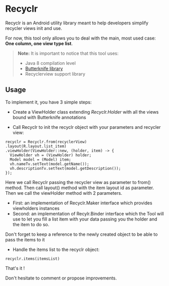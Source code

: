 
Recyclr
===================


Recyclr is an Android utility library meant to help developers simplify recycler views init and use.

For now, this tool only allows you to deal with the main, most used case: **One column, one view type list**.


> **Note:** It is important to notice that this tool uses:
>
> - Java 8 compilation level
> - [Butterknife library](http://jakewharton.github.io/butterknife/)
> - Recyclerview support library


Usage
-----------

To implement it, you have 3 simple steps:

- Create a ViewHolder class extending *Recyclr.Holder* with all the views bound with Butterknife annotations

- Call Recyclr to init the recyclr object with your parameters and recycler view:

```
recyclr = Recyclr.from(recyclerView)
.layout(R.layout.list_item)
.viewHolder(ViewHolder::new, (holder, item) -> {
  ViewHolder vh = (ViewHolder) holder;
  Model model = (Model) item;
  vh.nameTv.setText(model.getName());
  vh.descriptionTv.setText(model.getDescription());
});
```
Here we call Recyclr passing the recycler view as parameter to from() method.
Then call layout() method with the item layout id as parameter.
Then we call the viewHolder method with 2 parameters.

- First: an implementation of Recyclr.Maker interface which provides viewholders instances
- Second: an implementation of Recylr.Binder interface which the Tool will use to let you fill a list item with your data passing you the holder and the item to do so.

Don't forget to keep a reference to the newly created object to be able to pass the items to it

- Handle the items list to the recyclr object:
```
recyclr.items(itemsList)
```


That's it !

Don't hesitate to comment or propose improvements.

